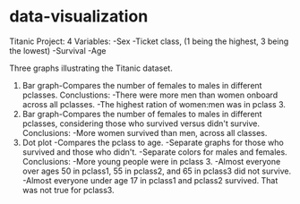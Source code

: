 # data-visualization
Titanic Project:
4 Variables:
-Sex
-Ticket class, (1 being the highest, 3 being the lowest)
-Survival
-Age

Three graphs illustrating the Titanic dataset. 
  1. Bar graph-Compares the number of females to males in different pclasses.
    Conclustions:
      -There were more men than women onboard across all pclasses.
      -The highest ration of women:men was in pclass 3.
  2. Bar graph-Compares the number of females to males in different pclasses, considering those who survived versus didn't survive.
    Conclusions:
      -More women survived than men, across all classes.
  3. Dot plot
    -Compares the pclass to age. 
    -Separate graphs for those who survived and those who didn't. 
    -Separate colors for males and females.
      Conclusions:
        -More young people were in pclass 3.
        -Almost everyone over ages 50 in pclass1, 55 in pclass2, and 65 in pclass3 did not survive.
        -Almost everyone under age 17 in pclass1 and pclass2 survived. That was not true for pclass3.
